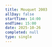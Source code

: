 ```yaml
---
title: Mouquet 2003
allDay: false
startTime: 14:00
endTime: 15:00
date: 2025-10-26
completed: null
type: single
---
```

